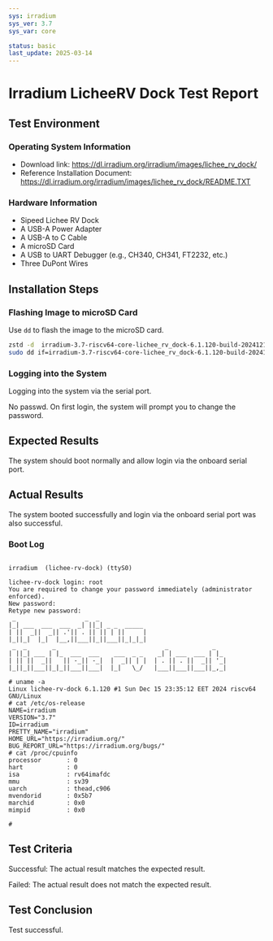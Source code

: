 ```yaml
---
sys: irradium
sys_ver: 3.7
sys_var: core

status: basic
last_update: 2025-03-14
---
```


# Irradium LicheeRV Dock Test Report

## Test Environment

### Operating System Information

- Download link: https://dl.irradium.org/irradium/images/lichee_rv_dock/
- Reference Installation Document: https://dl.irradium.org/irradium/images/lichee_rv_dock/README.TXT

### Hardware Information

- Sipeed Lichee RV Dock
- A USB-A Power Adapter
- A USB-A to C Cable
- A microSD Card
- A USB to UART Debugger (e.g., CH340, CH341, FT2232, etc.)
- Three DuPont Wires

## Installation Steps

### Flashing Image to microSD Card

Use `dd` to flash the image to the microSD card.

```sh
zstd -d  irradium-3.7-riscv64-core-lichee_rv_dock-6.1.120-build-20241217.img.zst 
sudo dd if=irradium-3.7-riscv64-core-lichee_rv_dock-6.1.120-build-20241217.img of=/dev/<your-device> bs=1M status=progress 
```

### Logging into the System

Logging into the system via the serial port.

No passwd. On first login, the system will prompt you to change the password.

## Expected Results

The system should boot normally and allow login via the onboard serial port.

## Actual Results

The system booted successfully and login via the onboard serial port was also successful.

### Boot Log

```log

irradium  (lichee-rv-dock) (ttyS0)

lichee-rv-dock login: root
You are required to change your password immediately (administrator enforced).
New password: 
Retype new password: 
 _                   _  _             
|_| ___  ___  ___  _| ||_| _ _  _____ 
| ||  _||  _|| .'|| . || || | ||     |
|_||_|  |_|  |__,||___||_||___||_|_|_|
 _  _       _                              _            _   
| ||_| ___ | |_  ___  ___    ___  _ _    _| | ___  ___ | |_ 
| || ||  _||   || -_|| -_|  |  _|| | |  | . || . ||  _|| '_|
|_||_||___||_|_||___||___|  |_|   \_/   |___||___||___||_,_|

# uname -a
Linux lichee-rv-dock 6.1.120 #1 Sun Dec 15 23:35:12 EET 2024 riscv64 GNU/Linux
# cat /etc/os-release 
NAME=irradium
VERSION="3.7"
ID=irradium
PRETTY_NAME="irradium"
HOME_URL="https://irradium.org/"
BUG_REPORT_URL="https://irradium.org/bugs/"
# cat /proc/cpuinfo 
processor       : 0
hart            : 0
isa             : rv64imafdc
mmu             : sv39
uarch           : thead,c906
mvendorid       : 0x5b7
marchid         : 0x0
mimpid          : 0x0

# 
```

## Test Criteria

Successful: The actual result matches the expected result.

Failed: The actual result does not match the expected result.

## Test Conclusion

Test successful.
